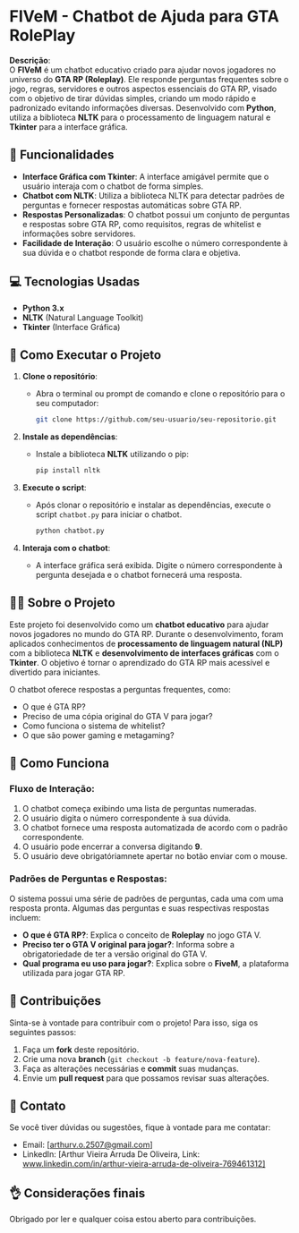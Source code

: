 # FIVeM - Chatbot de Ajuda para GTA RolePlay

**Descrição**:  
O **FIVeM** é um chatbot educativo criado para ajudar novos jogadores no universo do **GTA RP (Roleplay)**. Ele responde perguntas frequentes sobre o jogo, regras, servidores e outros aspectos essenciais do GTA RP, visado com o objetivo de tirar dúvidas simples, criando um modo rápido e padronizado evitando informações diversas. Desenvolvido com **Python**, utiliza a biblioteca **NLTK** para o processamento de linguagem natural e **Tkinter** para a interface gráfica.

## 🧠 Funcionalidades
- **Interface Gráfica com Tkinter**: A interface amigável permite que o usuário interaja com o chatbot de forma simples.
- **Chatbot com NLTK**: Utiliza a biblioteca NLTK para detectar padrões de perguntas e fornecer respostas automáticas sobre GTA RP.
- **Respostas Personalizadas**: O chatbot possui um conjunto de perguntas e respostas sobre GTA RP, como requisitos, regras de whitelist e informações sobre servidores.
- **Facilidade de Interação**: O usuário escolhe o número correspondente à sua dúvida e o chatbot responde de forma clara e objetiva.

## 💻 Tecnologias Usadas
- **Python 3.x**
- **NLTK** (Natural Language Toolkit)
- **Tkinter** (Interface Gráfica)

## 🚀 Como Executar o Projeto

1. **Clone o repositório**:
   - Abra o terminal ou prompt de comando e clone o repositório para o seu computador:
     ```bash
     git clone https://github.com/seu-usuario/seu-repositorio.git
     ```

2. **Instale as dependências**:
   - Instale a biblioteca **NLTK** utilizando o pip:
     ```bash
     pip install nltk
     ```

3. **Execute o script**:
   - Após clonar o repositório e instalar as dependências, execute o script `chatbot.py` para iniciar o chatbot.
     ```bash
     python chatbot.py
     ```

4. **Interaja com o chatbot**:
   - A interface gráfica será exibida. Digite o número correspondente à pergunta desejada e o chatbot fornecerá uma resposta.

## 🧑‍💻 Sobre o Projeto

Este projeto foi desenvolvido como um **chatbot educativo** para ajudar novos jogadores no mundo do GTA RP. Durante o desenvolvimento, foram aplicados conhecimentos de **processamento de linguagem natural (NLP)** com a biblioteca **NLTK** e **desenvolvimento de interfaces gráficas** com o **Tkinter**. O objetivo é tornar o aprendizado do GTA RP mais acessível e divertido para iniciantes.

O chatbot oferece respostas a perguntas frequentes, como:
- O que é GTA RP?
- Preciso de uma cópia original do GTA V para jogar?
- Como funciona o sistema de whitelist?
- O que são power gaming e metagaming?

## 📌 Como Funciona

### Fluxo de Interação:
1. O chatbot começa exibindo uma lista de perguntas numeradas.
2. O usuário digita o número correspondente à sua dúvida.
3. O chatbot fornece uma resposta automatizada de acordo com o padrão correspondente.
4. O usuário pode encerrar a conversa digitando **9**.
5. O usuário deve obrigatóriamnete apertar no botão enviar com o mouse.

### Padrões de Perguntas e Respostas:
O sistema possui uma série de padrões de perguntas, cada uma com uma resposta pronta. Algumas das perguntas e suas respectivas respostas incluem:
- **O que é GTA RP?**: Explica o conceito de **Roleplay** no jogo GTA V.
- **Preciso ter o GTA V original para jogar?**: Informa sobre a obrigatoriedade de ter a versão original do GTA V.
- **Qual programa eu uso para jogar?**: Explica sobre o **FiveM**, a plataforma utilizada para jogar GTA RP.

## 🤝 Contribuições

Sinta-se à vontade para contribuir com o projeto! Para isso, siga os seguintes passos:

1. Faça um **fork** deste repositório.
2. Crie uma nova **branch** (`git checkout -b feature/nova-feature`).
3. Faça as alterações necessárias e **commit** suas mudanças.
4. Envie um **pull request** para que possamos revisar suas alterações.

## 💬 Contato

Se você tiver dúvidas ou sugestões, fique à vontade para me contatar:

- Email: [arthurv.o.2507@gmail.com]
- LinkedIn: [Arthur Vieira Arruda De Oliveira, Link: www.linkedin.com/in/arthur-vieira-arruda-de-oliveira-769461312]

## 👌 Considerações finais 

Obrigado por ler e qualquer coisa estou aberto para contribuições. 
